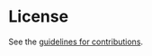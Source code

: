 # License

See the
[guidelines for contributions](https://github.com/upros/ATLS/blob/master/CONTRIBUTING.md).
